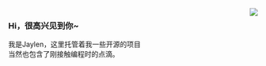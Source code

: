 
<img align="right" src="https://github-readme-stats.vercel.app/api?username=GT-ZhangAcer&show_icons=true&hide_title=true&theme=tokyonight&&hide_border=true" />  

### Hi，很高兴见到你~
我是Jaylen，这里托管着我一些开源的项目  
当然也包含了刚接触编程时的点滴。  

<!--
**GT-ZhangAcer/GT-ZhangAcer** is a ✨ _special_ ✨ repository because its `README.md` (this file) appears on your GitHub profile.

- :orange_book: Focusing on Swift & iOS
- :hammer: Creator of applications and frameworks
- :ram: Founder the ObjCCN
- :meat_on_bone: Meat lover
- 🔭 I’m currently working on ...
- 🌱 I’m currently learning ...
- 👯 I’m looking to collaborate on ...
- 🤔 I’m looking for help with ...
- 💬 Ask me about ...
- 📫 How to reach me: ...
- 😄 Pronouns: ...
- ⚡ Fun fact: ...
-->
